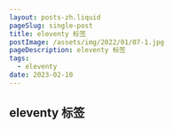 ```yaml
---
layout: posts-zh.liquid
pageSlug: single-post
title: eleventy 标签
postImage: /assets/img/2022/01/07-1.jpg
pageDescription: eleventy 标签
tags: 
  - eleventy
date: 2023-02-10
---
```


## eleventy 标签